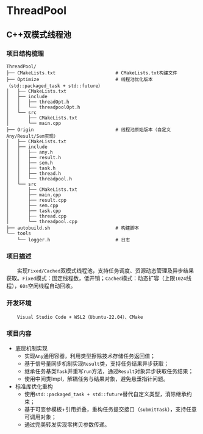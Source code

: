 # ThreadPool
## C++双模式线程池
### 项目结构梳理
```
ThreadPool/
├── CMakeLists.txt                      # CMakeLists.txt构建文件
├── Optimize                            # 线程池优化版本（std::packaged_task + std::future）
│   ├── CMakeLists.txt                  
│   ├── include
│   │   ├── threadOpt.h
│   │   └── threadpoolOpt.h
│   └── src
│       ├── CMakeLists.txt
│       └── main.cpp
├── Origin                              # 线程池原始版本（自定义Any/Result/Sem实现）
│   ├── CMakeLists.txt
│   ├── include
│   │   ├── any.h
│   │   ├── result.h
│   │   ├── sem.h
│   │   ├── task.h
│   │   ├── thread.h
│   │   └── threadpool.h
│   └── src
│       ├── CMakeLists.txt
│       ├── main.cpp
│       ├── result.cpp
│       ├── sem.cpp
│       ├── task.cpp
│       ├── thread.cpp
│       └── threadpool.cpp
├── autobuild.sh                        # 构建脚本
└── tools
    └── logger.h                        # 日志
```
### 项目描述
&emsp;&emsp;实现`Fixed/Cached`双模式线程池，支持任务调度、资源动态管理及异步结果获取。`Fixed`模式：固定线程数，低开销；`Cached`模式：动态扩容（上限`1024`线程），`60s`空闲线程自动回收。
### 开发环境
&emsp;&emsp;`Visual Studio Code + WSL2（Ubuntu-22.04）、CMake`
### 项目内容
- 底层机制实现
    - 实现`Any`通用容器，利用类型擦除技术存储任务返回值；
    - 基于信号量同步机制实现`Result`类，支持任务结果异步获取；
    - 继承任务基类`Task`并重写`run`方法，通过`Result`对象异步获取任务结果；
    - 使用中间类Impl，解耦任务与结果对象，避免悬垂指针问题。
- 标准库优化重构
    - 使用`std::packaged_task + std::future`替代自定义类型，消除继承约束；
    - 基于可变参模板+引用折叠，重构任务提交接口（`submitTask`），支持任意可调用对象；
    - 通过完美转发实现零拷贝参数传递。